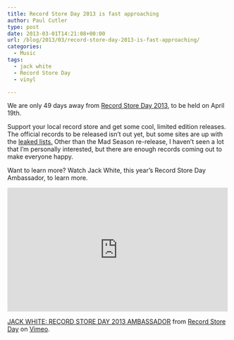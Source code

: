 ```yaml
---
title: Record Store Day 2013 is fast approaching
author: Paul Cutler
type: post
date: 2013-03-01T14:21:08+00:00
url: /blog/2013/03/record-store-day-2013-is-fast-approaching/
categories:
  - Music
tags:
  - jack white
  - Record Store Day
  - vinyl

---
```

We are only 49 days away from [Record Store Day 2013][1], to be held on April 19th.

Support your local record store and get some cool, limited edition releases. The official records to be released isn&#8217;t out yet, but some sites are up with the [leaked lists.][2] Other than the Mad Season re-release, I haven&#8217;t seen a lot that I&#8217;m personally interested, but there are enough records coming out to make everyone happy.

Want to learn more? Watch Jack White, this year&#8217;s Record Store Day Ambassador, to learn more.

<iframe src="http://player.vimeo.com/video/59934186?title=0&byline=0&portrait=0&color=ff9933" width="500" height="281" frameborder="0" webkitAllowFullScreen mozallowfullscreen allowFullScreen></iframe> 

[JACK WHITE: RECORD STORE DAY 2013 AMBASSADOR][3] from [Record Store Day][4] on [Vimeo][5].

 [1]: http://www.recordstoreday.com/Home
 [2]: http://new-vinyl.blogspot.com/2013/01/record-store-day-2013rsd-6april-20-2013.html?m=1
 [3]: http://vimeo.com/59934186
 [4]: http://vimeo.com/recordstoreday
 [5]: http://vimeo.com